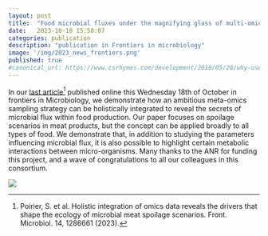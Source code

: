 ```yaml
---
layout: post
title:  "Food microbial fluxes under the magnifying glass of multi-omic data integration"
date:   2023-10-18 15:50:07
categories: publication
description: "publication in Frontiers in microbiology"
image: '/img/2023_news_frontiers.png'
published: true
#canonical_url: https://www.csrhymes.com/development/2018/05/28/why-use-a-static-site-generator.html
---
```


In our [last article](https://doi.org/10.3389/fmicb.2023.1286661)[^1] published online this Wednesday 18th of October in frontiers in Microbiology, we demonstrate how an ambitious meta-omics sampling strategy can be holistically integrated to reveal the secrets of microbial flux within food production. Our paper focuses on spoilage scenarios in meat products, but the concept can be applied broadly to all types of food. We demonstrate that, in addition to studying the parameters influencing microbial flux, it is also possible to highlight certain metabolic interactions between micro-organisms. Many thanks to the ANR for funding this project, and a wave of congratulations to all our colleagues in this consortium.

![](https://www.frontiersin.org/files/Articles/1286661/fmicb-14-1286661-HTML/image_m/fmicb-14-1286661-g002.jpg)



[^1]: Poirier, S. et al. Holistic integration of omics data reveals the drivers that shape the ecology of microbial meat spoilage scenarios. Front. Microbiol. 14, 1286661 (2023).



